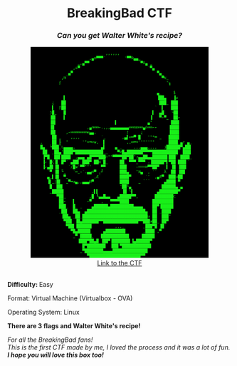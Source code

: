 <div align="center">
<h1>BreakingBad CTF</h1>
<h3><i>Can you get Walter White's recipe?</i></h3>
<img src="1.png" width="400px">
  <br>
<a href="https://drive.google.com/file/d/1sV8dcL1Gth5fb0WNYUbqSIFtssVeLPVT/view?usp=sharing">Link to the CTF</a>
</div>

</br>
<p><b>Difficulty: </b> Easy</p>
<p>Format: Virtual Machine (Virtualbox - OVA)</p>
<p>Operating System: Linux</p>
<p><b>There are 3 flags and Walter White's recipe!</b></p>
<p><i>For all the BreakingBad fans!</br> This is the first CTF made by me, I loved the process and it was a lot of fun.</br><b>I hope you will love this box too!</b></i></p>


